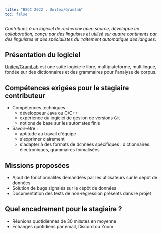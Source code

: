 ```yaml
---
title: "BSOC 2022 : Unitex/Gramlab"
toc: false
---
```


*Contribuez à un logiciel de recherche open source, développé en collaboration, conçu par des linguistes et utilisé sur quatre continents par des linguistes et des spécialistes du traitement automatique des langues.*

## Présentation du logiciel

[Unitex/GramLab](https://unitexgramlab.org/fr) est une suite logicielle libre, multiplateforme, multilingue, fondée sur des dictionnaires et des grammaires pour l'analyse de corpus.

## Compétences exigées pour le stagiaire contributeur

- Compétences techniques : 
    - développeur Java ou C/C++
    - expérience du logiciel de gestion de versions Git
    - notions de base sur les automates finis
- Savoir-être :
    - aptitude au travail d'équipe
    - s'exprimer clairement
    - s'adapter à des formats de données spécifiques : dictionnaires électroniques, grammaires formalisées

## Missions proposées

- Ajout de fonctionnalités demandées par les utilisateurs sur le dépôt de données
- Solution de bugs signalés sur le dépôt de données
- Documentation des tests de non-régression présents dans le projet

## Quel encadrement pour le stagiaire ?

- Réunions quotidiennes de 30 minutes en moyenne
- Echanges quotidiens par email, Discord ou Zoom
